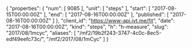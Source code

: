 {
  "properties": {
    "num": [
      9085
    ],
    "unit": [
      "steps"
    ],
    "start": [
      "2017-08-15T00:00:00Z"
    ],
    "end": [
      "2017-08-16T00:00:00Z"
    ],
    "published": [
      "2017-08-16T00:00:00Z"
    ]
  },
  "client_id": "https://www-api.jvt.me/fit",
  "date": "2017-08-16T00:00:00Z",
  "kind": "steps",
  "h": "h-measure",
  "slug": "2017/08/1mcyc",
  "aliases": [
    "/mf2/19b2f243-3747-4c0c-8ec5-edf49eefc73c/",
    "/mf2/2017/08/1mCyc"
  ]
}
